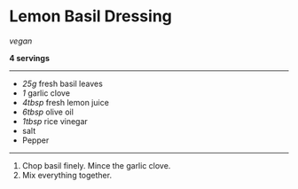 # Lemon Basil Dressing

*vegan*

**4 servings**

---

- *25g* fresh basil leaves
- *1* garlic clove
- *4tbsp* fresh lemon juice
- *6tbsp* olive oil
- *1tbsp* rice vinegar
- salt
- Pepper

---

1. Chop basil finely. Mince the garlic clove.
2. Mix everything together. 
